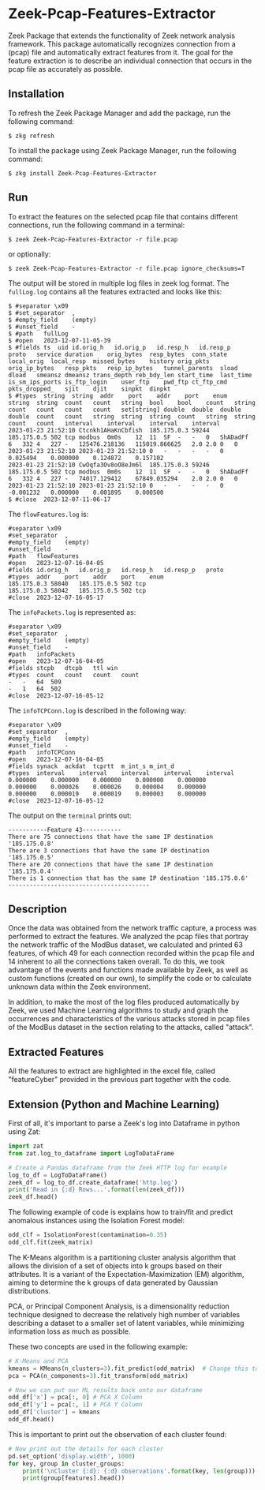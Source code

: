 # Zeek-Pcap-Features-Extractor
Zeek Package that extends the functionality of Zeek network analysis framework. This package automatically recognizes connection from a (pcap) file and automatically extract features from it. The goal for the feature extraction is to describe an individual connection that occurs in the pcap file as accurately as possible.

## Installation
To refresh the Zeek Package Manager and add the package, run the following command:
```
$ zkg refresh
```
To install the package using Zeek Package Manager, run the following command:
```
$ zkg install Zeek-Pcap-Features-Extractor
```
## Run
To extract the features on the selected pcap file that contains different connections, run the following command in a terminal:
```
$ zeek Zeek-Pcap-Features-Extractor -r file.pcap
```
or optionally:
```
$ zeek Zeek-Pcap-Features-Extractor -r file.pcap ignore_checksums=T
```
The output will be stored in multiple log files in zeek log format. The `fullLog.log` contains all the features extracted and looks like this:
```
$ #separator \x09
$ #set_separator  ,
$ #empty_field    (empty)
$ #unset_field    -
$ #path   fullLog
$ #open   2023-12-07-11-05-39
$ #fields ts  uid id.orig_h   id.orig_p   id.resp_h   id.resp_p   proto   service duration    orig_bytes  resp_bytes  conn_state  local_orig  local_resp  missed_bytes    history orig_pkts   orig_ip_bytes   resp_pkts   resp_ip_bytes   tunnel_parents  sload   dload   smeansz dmeansz trans_depth reb_bdy_len start_time  last_time   is_sm_ips_ports is_ftp_login    user_ftp    pwd_ftp ct_ftp_cmd  pkts_dropped_   sjit    djit    sinpkt  dinpkt
$ #types  string  string  addr    port    addr    port    enum    string  string  count   count   string  bool    bool    count   string  count   count   count   count   set[string] double  double  double  double  count   count   string  string  string  count   string  string  count   count   interval    interval    interval    interval
2023-01-23 21:52:10 Ctcnkh1AHaKnCbfish  185.175.0.3 59244   185.175.0.5 502 tcp modbus  0m0s    12  11  SF  -   -   0   ShADadFf    6   332 4   227 -   125476.218136   115019.866625   2.0 2.0 0   0   2023-01-23 21:52:10 2023-01-23 21:52:10 0   -   -   -   -   0   0.025494    0.000000    0.124872    0.157102
2023-01-23 21:52:10 CwOqfa3Ov8oO8eJm6l  185.175.0.3 59246   185.175.0.5 502 tcp modbus  0m0s    12  11  SF  -   -   0   ShADadFf    6   332 4   227 -   74017.129412    67849.035294    2.0 2.0 0   0   2023-01-23 21:52:10 2023-01-23 21:52:10 0   -   -   -   -   0   -0.001232   0.000000    0.001895    0.000500
$ #close  2023-12-07-11-06-17
```
The `flowFeatures.log` is:
```
#separator \x09
#set_separator  ,
#empty_field    (empty)
#unset_field    -
#path   flowFeatures
#open   2023-12-07-16-04-05
#fields id.orig_h   id.orig_p   id.resp_h   id.resp_p   proto
#types  addr    port    addr    port    enum
185.175.0.3 58040   185.175.0.5 502 tcp
185.175.0.3 58042   185.175.0.5 502 tcp
#close  2023-12-07-16-05-17
```
The `infoPackets.log` is represented as:
```
#separator \x09
#set_separator  ,
#empty_field    (empty)
#unset_field    -
#path   infoPackets
#open   2023-12-07-16-04-05
#fields stcpb   dtcpb   ttl win
#types  count   count   count   count
-   -   64  509
-   1   64  502
#close  2023-12-07-16-05-12
```
The `infoTCPConn.log` is described in the following way:
```
#separator \x09
#set_separator  ,
#empty_field    (empty)
#unset_field    -
#path   infoTCPConn
#open   2023-12-07-16-04-05
#fields synack  ackdat  tcprtt  m_int_s m_int_d
#types  interval    interval    interval    interval    interval
0.000000    0.000000    0.000000    0.000000    0.000000
0.000000    0.000026    0.000026    0.000004    0.000000
0.000000    0.000019    0.000019    0.000003    0.000000
#close  2023-12-07-16-05-12
```
The output on the `terminal` prints out:
```
-----------Feature 43-----------
There are 75 connections that have the same IP destination '185.175.0.8'
There are 3 connections that have the same IP destination '185.175.0.5'
There are 20 connections that have the same IP destination '185.175.0.4'
There is 1 connection that has the same IP destination '185.175.0.6'
----------------------------------------
```
## Description
Once the data was obtained from the network traffic capture, a process was performed to extract the features. We analyzed the pcap files that portray the network traffic of the ModBus dataset, we calculated and printed 63 features, of which 49 for each connection recorded within the pcap file and 14 inherent to all the connections taken overall.
To do this, we took advantage of the events and functions made available by Zeek, as well as custom functions (created on our own), to simplify the code or to calculate unknown data within the Zeek environment.

In addition, to make the most of the log files produced automatically by Zeek, we used Machine Learning algorithms to study and graph the occurrences and characteristics of the various attacks stored in pcap files of the ModBus dataset in the section relating to the attacks, called "attack".

## Extracted Features
All the features to extract are highlighted in the excel file, called "featureCyber" provided in the previous part together with the code.

## Extension (Python and Machine Learning)
First of all, it's important to parse a Zeek's log into Dataframe in python using Zat:
```python
import zat
from zat.log_to_dataframe import LogToDataFrame

# Create a Pandas dataframe from the Zeek HTTP log for example
log_to_df = LogToDataFrame()
zeek_df = log_to_df.create_dataframe('http.log')
print('Read in {:d} Rows...'.format(len(zeek_df)))
zeek_df.head()
```
The following example of code is explains how to train/fit and predict anomalous instances using the Isolation Forest model:
```python
odd_clf = IsolationForest(contamination=0.35)
odd_clf.fit(zeek_matrix)
```
The K-Means algorithm is a partitioning cluster analysis algorithm that allows the division of a set of objects into k groups based on their attributes. It is a variant of the Expectation-Maximization (EM) algorithm, aiming to determine the k groups of data generated by Gaussian distributions.

PCA, or Principal Component Analysis, is a dimensionality reduction technique designed to decrease the relatively high number of variables describing a dataset to a smaller set of latent variables, while minimizing information loss as much as possible.

These two concepts are used in the following example:
```python
# K-Means and PCA
kmeans = KMeans(n_clusters=3).fit_predict(odd_matrix)  # Change this to 3/5 for fun
pca = PCA(n_components=3).fit_transform(odd_matrix)

# Now we can put our ML results back onto our dataframe
odd_df['x'] = pca[:, 0] # PCA X Column
odd_df['y'] = pca[:, 1] # PCA Y Column
odd_df['cluster'] = kmeans
odd_df.head()
```
This is important to print out the observation of each cluster found:
```python
# Now print out the details for each cluster
pd.set_option('display.width', 1000)
for key, group in cluster_groups:
    print('\nCluster {:d}: {:d} observations'.format(key, len(group)))
    print(group[features].head())
```
